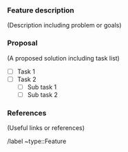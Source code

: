### Feature description

(Description including problem or goals)

### Proposal

(A proposed solution including task list)

- [ ] Task 1
- [ ] Task 2
  - [ ] Sub task 1
  - [ ] Sub task 2

### References

(Useful links or references)

/label ~type::Feature
